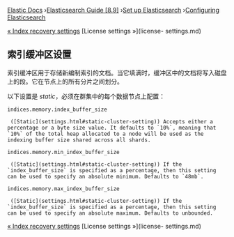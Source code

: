 

[Elastic Docs](/guide/) ›[Elasticsearch Guide [8.9]](index.md) ›[Set up
Elasticsearch](setup.md) ›[Configuring Elasticsearch](settings.md)

[« Index recovery settings](recovery.md) [License settings »](license-
settings.md)

## 索引缓冲区设置

索引缓冲区用于存储新编制索引的文档。当它填满时，缓冲区中的文档将写入磁盘上的段。它在节点上的所有分片之间划分。

以下设置是 _static_，必须在群集中的每个数据节点上配置：

`indices.memory.index_buffer_size`

     ([Static](settings.html#static-cluster-setting)) Accepts either a percentage or a byte size value. It defaults to `10%`, meaning that `10%` of the total heap allocated to a node will be used as the indexing buffer size shared across all shards. 
`indices.memory.min_index_buffer_size`

     ([Static](settings.html#static-cluster-setting)) If the `index_buffer_size` is specified as a percentage, then this setting can be used to specify an absolute minimum. Defaults to `48mb`. 
`indices.memory.max_index_buffer_size`

     ([Static](settings.html#static-cluster-setting)) If the `index_buffer_size` is specified as a percentage, then this setting can be used to specify an absolute maximum. Defaults to unbounded. 

[« Index recovery settings](recovery.md) [License settings »](license-
settings.md)

